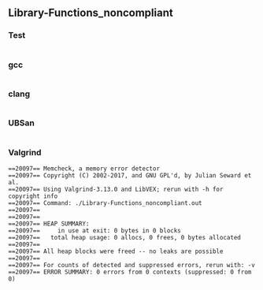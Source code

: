 ## Library-Functions_noncompliant
### Test
```
```
### gcc
```
```
### clang
```
```
### UBSan
```
```
### Valgrind
```
==20097== Memcheck, a memory error detector
==20097== Copyright (C) 2002-2017, and GNU GPL'd, by Julian Seward et al.
==20097== Using Valgrind-3.13.0 and LibVEX; rerun with -h for copyright info
==20097== Command: ./Library-Functions_noncompliant.out
==20097== 
==20097== 
==20097== HEAP SUMMARY:
==20097==     in use at exit: 0 bytes in 0 blocks
==20097==   total heap usage: 0 allocs, 0 frees, 0 bytes allocated
==20097== 
==20097== All heap blocks were freed -- no leaks are possible
==20097== 
==20097== For counts of detected and suppressed errors, rerun with: -v
==20097== ERROR SUMMARY: 0 errors from 0 contexts (suppressed: 0 from 0)
```
